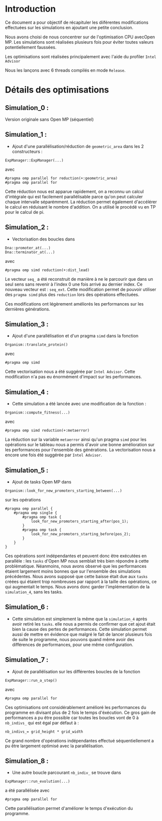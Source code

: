 # Introduction

Ce document a pour objectif de récapituler les diiférentes modifications effectuées sur les simulations en ajoutant une petite conclusion.

Nous avons choisi de nous concentrer sur de l'optimisation CPU avecOpen MP. Les simulations sont réalisées plusieurs fois pour éviter toutes valeurs potentiellement faussées.

Les optimisations sont réalisées principalement avec l'aide du profiler `Intel Advisor`

Nous les lançons avec 6 threads compilés en mode `Release`.

# Détails des optimisations

## Simulation_0 :

Version originale sans Open MP (séquentiel)

## Simulation_1 :

- Ajout d'une parallélisation/réduction de `geometric_area` dans les 2 constructeurs :
```
ExpManager::ExpManager(...)
```
avec 
```
#pragma omp parallel for reduction(+:geometric_area)
#pragma omp parallel for
```

Cette réduction nous est apparue rapidement, on a reconnu un calcul d'intégrale qui est facilement parallélisable parce qu'on peut calculer chaque intervalle séparémment. La réduction permet également d'accélérer le calcul en réduisant le nombre d'addition. On a utilisé le procédé vu en TP pour le calcul de pi.

## Simulation_2 :

- Vectorisation des boucles dans 
```
Dna::promoter_at(...)
Dna::terminator_at(...)
```
avec 
```
#pragma omp simd reduction(+:dist_lead)
```
Le vecteur `seq_` a été reconstruit de manière à ne le parcourir que dans un seul sens sans revenir à l'index 0 une fois arrivé au dernier index. Ce nouveau vecteur est : `seq_ext`. Cette modification permet de pouvoir utiliser des `pragma simd` plus des `reduction` lors des opérations effectuées.

Ces modifications ont légèrement améliorés les performances sur les dernières générations.

## Simulation_3 :

- Ajout d'une parallélisation et d'un pragma `simd` dans la fonction 
```
Organism::translate_protein()
```
avec 
```
#pragma omp simd
```

Cette vectorisation nous a été suggérée par `Intel Advisor`.
Cette modification n'a pas eu énormément d'impact sur les performances.

## Simulation_4 :

- Cette simulation a été lancée avec une modification de la fonction :
```
Organism::compute_fitness(...)
```
avec 
```
#pragma omp simd reduction(+:metaerror)
```

La réduction sur la variable `metaerror` ainsi qu'un pragma `simd` pour les opérations sur le tableau nous a permis d'avoir une bonne amélioration sur les performances pour l'ensemble des générations. La vectorisation nous a encore une fois été suggérée par `Intel Advisor`.

## Simulation_5 :

- Ajout de tasks Open MP dans 
```
Organism::look_for_new_promoters_starting_between(...)
```
sur les opérations 
```
#pragma omp parallel {
    #pragma omp single {
        #pragma omp task {
            look_for_new_promoters_starting_after(pos_1);
        }
        #pragma omp task {
            look_for_new_promoters_starting_before(pos_2);
        }
    }
}
```
Ces opérations sont indépendantes et peuvent donc être exécutées en parallèle : les `tasks` d'Open MP nous semblait très bien répondre à cette problématique.
Néanmoins, nous avons observé que les performances étaient largement moins bonnes que sur l'ensemble des simulations précédentes. Nous avons supposé que cette baisse était due aux `tasks` créées qui étaient trop nombreuses par rapport à la taille des opérations, ce qui augmentait le temps. Nous avons donc garder l'implémentation de la `simulation_4`, sans les tasks.


## Simulation_6 :

- Cette simulation est simplement la même que la `simulation_4` après avoir retiré les `tasks`. elle nous a permis de confirmer que cet ajout était bien la cause des pertes de performances. Cette simulation permet aussi de mettre en évidence que malgré le fait de lancer plusieurs fois de suite le programme, nous pouvons quand même avoir des différences de performances, pour une même configuration.


## Simulation_7 :

- Ajout de parallélisation sur les différentes boucles de la fonction 
```
ExpManager::run_a_step()
```
avec 
```
#pragma omp parallel for
```

Ces optimisations ont considérablement amélioré les performances du programme en divisant plus de 2 fois le temps d'éxécution. Ce gros gain de performances a pu être possible car toutes les boucles vont de 0 à `nb_indivs_` qui est égal par défaut à : 
```
nb_indivs_= grid_height * grid_width
```
Ce grand nombre d'opérations indépendantes effectué séquentiellement a pu être largement optimisé avec la parallélisation.


## Simulation_8 :
- Une autre boucle parcourant `nb_indiv_` se trouve dans 
```
ExpManager::run_evolution(...)
```
a été parallélisée avec 
```
#pragma omp parallel for
```

Cette parallélisation permet d'améliorer le temps d'exécution du programme.
